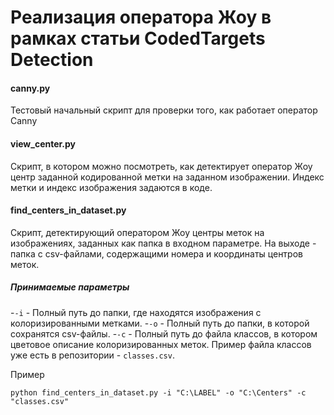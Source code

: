 # Реализация оператора Жоу в рамках статьи CodedTargets Detection

#### canny.py

Тестовый начальный скрипт для проверки того, как работает оператор Canny

#### view_center.py

Скрипт, в котором можно посмотреть, как детектирует оператор Жоу центр
заданной кодированной метки на заданном изображении.
Индекс метки и индекс изображения задаются в коде.

#### find_centers_in_dataset.py

Скрипт, детектирующий оператором Жоу центры меток на изображениях, 
заданных как папка в входном параметре. На выходе - папка с csv-файлами, 
содержащими номера и координаты центров меток.

##### Принимаемые параметры

-`-i` - Полный путь до папки, где находятся изображения с колоризированными метками.
-`-o` - Полный путь до папки, в которой сохранятся csv-файлы.
-`-c` - Полный путь до файла классов, в котором цветовое описание колоризированных меток. 
Пример файла классов уже есть в репозитории - `classes.csv`.

Пример

`python find_centers_in_dataset.py -i "C:\LABEL" -o "C:\Centers" -c "classes.csv"`